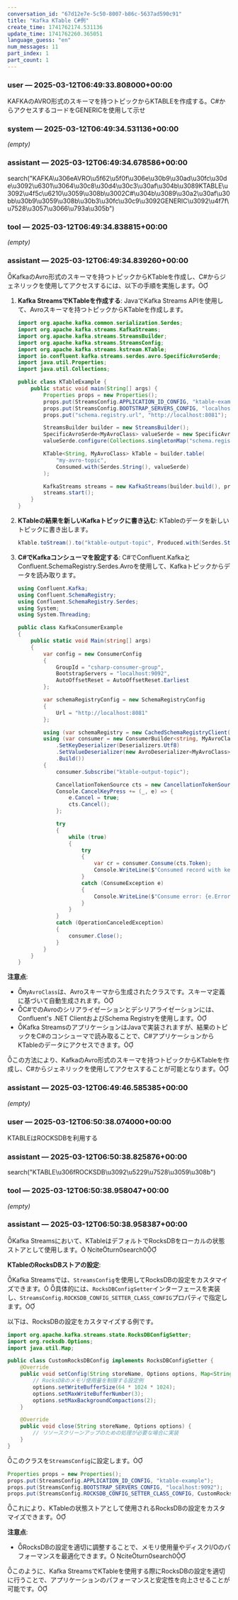 ```yaml
---
conversation_id: "67d12e7e-5c50-8007-b86c-5637ad590c91"
title: "Kafka KTable C#例"
create_time: 1741762174.531136
update_time: 1741762260.365051
language_guess: "en"
num_messages: 11
part_index: 1
part_count: 1
---
```


### user — 2025-03-12T06:49:33.808000+00:00

KAFKAのAVRO形式のスキーマを持つトピックからKTABLEを作成する。C#からアクセスするコードをGENERICを使用して示せ

### system — 2025-03-12T06:49:34.531136+00:00

_(empty)_

### assistant — 2025-03-12T06:49:34.678586+00:00

search("KAFKA\u306eAVRO\u5f62\u5f0f\u306e\u30b9\u30ad\u30fc\u30de\u3092\u6301\u3064\u30c8\u30d4\u30c3\u30af\u304b\u3089KTABLE\u3092\u4f5c\u6210\u3059\u308b\u3002C#\u304b\u3089\u30a2\u30af\u30bb\u30b9\u3059\u308b\u30b3\u30fc\u30c9\u3092GENERIC\u3092\u4f7f\u7528\u3057\u3066\u793a\u305b")

### tool — 2025-03-12T06:49:34.838815+00:00

_(empty)_

### assistant — 2025-03-12T06:49:34.839260+00:00

KafkaのAvro形式のスキーマを持つトピックからKTableを作成し、C#からジェネリックを使用してアクセスするには、以下の手順を実施します。

1. **Kafka StreamsでKTableを作成する**:
   JavaでKafka Streams APIを使用して、Avroスキーマを持つトピックからKTableを作成します。

   ```java
   import org.apache.kafka.common.serialization.Serdes;
   import org.apache.kafka.streams.KafkaStreams;
   import org.apache.kafka.streams.StreamsBuilder;
   import org.apache.kafka.streams.StreamsConfig;
   import org.apache.kafka.streams.kstream.KTable;
   import io.confluent.kafka.streams.serdes.avro.SpecificAvroSerde;
   import java.util.Properties;
   import java.util.Collections;

   public class KTableExample {
       public static void main(String[] args) {
           Properties props = new Properties();
           props.put(StreamsConfig.APPLICATION_ID_CONFIG, "ktable-example");
           props.put(StreamsConfig.BOOTSTRAP_SERVERS_CONFIG, "localhost:9092");
           props.put("schema.registry.url", "http://localhost:8081");

           StreamsBuilder builder = new StreamsBuilder();
           SpecificAvroSerde<MyAvroClass> valueSerde = new SpecificAvroSerde<>();
           valueSerde.configure(Collections.singletonMap("schema.registry.url", "http://localhost:8081"), false);

           KTable<String, MyAvroClass> kTable = builder.table(
               "my-avro-topic",
               Consumed.with(Serdes.String(), valueSerde)
           );

           KafkaStreams streams = new KafkaStreams(builder.build(), props);
           streams.start();
       }
   }
   ```

2. **KTableの結果を新しいKafkaトピックに書き込む**:
   KTableのデータを新しいトピックに書き出します。

   ```java
   kTable.toStream().to("ktable-output-topic", Produced.with(Serdes.String(), valueSerde));
   ```

3. **C#でKafkaコンシューマを設定する**:
   C#でConfluent.KafkaとConfluent.SchemaRegistry.Serdes.Avroを使用して、Kafkaトピックからデータを読み取ります。

   ```csharp
   using Confluent.Kafka;
   using Confluent.SchemaRegistry;
   using Confluent.SchemaRegistry.Serdes;
   using System;
   using System.Threading;

   public class KafkaConsumerExample
   {
       public static void Main(string[] args)
       {
           var config = new ConsumerConfig
           {
               GroupId = "csharp-consumer-group",
               BootstrapServers = "localhost:9092",
               AutoOffsetReset = AutoOffsetReset.Earliest
           };

           var schemaRegistryConfig = new SchemaRegistryConfig
           {
               Url = "http://localhost:8081"
           };

           using (var schemaRegistry = new CachedSchemaRegistryClient(schemaRegistryConfig))
           using (var consumer = new ConsumerBuilder<string, MyAvroClass>(config)
               .SetKeyDeserializer(Deserializers.Utf8)
               .SetValueDeserializer(new AvroDeserializer<MyAvroClass>(schemaRegistry).AsSyncOverAsync())
               .Build())
           {
               consumer.Subscribe("ktable-output-topic");

               CancellationTokenSource cts = new CancellationTokenSource();
               Console.CancelKeyPress += (_, e) => {
                   e.Cancel = true;
                   cts.Cancel();
               };

               try
               {
                   while (true)
                   {
                       try
                       {
                           var cr = consumer.Consume(cts.Token);
                           Console.WriteLine($"Consumed record with key {cr.Message.Key} and value {cr.Message.Value}");
                       }
                       catch (ConsumeException e)
                       {
                           Console.WriteLine($"Consume error: {e.Error.Reason}");
                       }
                   }
               }
               catch (OperationCanceledException)
               {
                   consumer.Close();
               }
           }
       }
   }
   ```

**注意点**:
- `MyAvroClass`は、Avroスキーマから生成されたクラスです。スキーマ定義に基づいて自動生成されます。
- C#でのAvroのシリアライゼーションとデシリアライゼーションには、Confluent's .NET ClientおよびSchema Registryを使用します。
- Kafka StreamsのアプリケーションはJavaで実装されますが、結果のトピックをC#のコンシューマで読み取ることで、C#アプリケーションからKTableのデータにアクセスできます。

この方法により、KafkaのAvro形式のスキーマを持つトピックからKTableを作成し、C#からジェネリックを使用してアクセスすることが可能となります。

### assistant — 2025-03-12T06:49:46.585385+00:00

_(empty)_

### user — 2025-03-12T06:50:38.074000+00:00

KTABLEはROCKSDBを利用する

### assistant — 2025-03-12T06:50:38.825876+00:00

search("KTABLE\u306fROCKSDB\u3092\u5229\u7528\u3059\u308b")

### tool — 2025-03-12T06:50:38.958047+00:00

_(empty)_

### assistant — 2025-03-12T06:50:38.958387+00:00

Kafka Streamsにおいて、KTableはデフォルトでRocksDBをローカルの状態ストアとして使用します。 citeturn0search0

**KTableのRocksDBストアの設定**:

Kafka Streamsでは、`StreamsConfig`を使用してRocksDBの設定をカスタマイズできます。 具体的には、`RocksDBConfigSetter`インターフェースを実装し、`StreamsConfig.ROCKSDB_CONFIG_SETTER_CLASS_CONFIG`プロパティで指定します。

以下は、RocksDBの設定をカスタマイズする例です。

```java
import org.apache.kafka.streams.state.RocksDBConfigSetter;
import org.rocksdb.Options;
import java.util.Map;

public class CustomRocksDBConfig implements RocksDBConfigSetter {
    @Override
    public void setConfig(String storeName, Options options, Map<String, Object> configs) {
        // RocksDBのメモリ使用量を制限する設定例
        options.setWriteBufferSize(64 * 1024 * 1024);
        options.setMaxWriteBufferNumber(3);
        options.setMaxBackgroundCompactions(2);
    }

    @Override
    public void close(String storeName, Options options) {
        // リソースクリーンアップのための処理が必要な場合に実装
    }
}
```


このクラスを`StreamsConfig`に設定します。

```java
Properties props = new Properties();
props.put(StreamsConfig.APPLICATION_ID_CONFIG, "ktable-example");
props.put(StreamsConfig.BOOTSTRAP_SERVERS_CONFIG, "localhost:9092");
props.put(StreamsConfig.ROCKSDB_CONFIG_SETTER_CLASS_CONFIG, CustomRocksDBConfig.class);
```


これにより、KTableの状態ストアとして使用されるRocksDBの設定をカスタマイズできます。

**注意点**:

- RocksDBの設定を適切に調整することで、メモリ使用量やディスクI/Oのパフォーマンスを最適化できます。 citeturn0search0

このように、Kafka StreamsでKTableを使用する際にRocksDBの設定を適切に行うことで、アプリケーションのパフォーマンスと安定性を向上させることが可能です。
